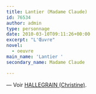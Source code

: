 ```yaml
---
title: Lantier (Madame Claude)
id: 76534
author: admin
type: personnage
date: 2010-03-10T09:11:26+00:00
excerpt: "L'Œuvre"
novel:
  - oeuvre
main_name: 'Lantier '
secondary_name: Madame Claude

---
```

— Voir <a href="/personnage/hallegrain-christine/" target="_self">HALLEGRAIN (Christine)</a>.